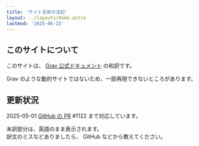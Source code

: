 ```yaml
---
title: 'サイト全体の注記'
layout: ../layouts/Home.astro
lastmod: '2025-06-23'
---
```


## このサイトについて

このサイトは、 [Grav 公式ドキュメント](https://learn.getgrav.org/) の和訳です。

Grav のような動的サイトではないため、一部再現できないところがあります。

## 更新状況

2025-05-01 [GitHub の PR](https://github.com/getgrav/grav-learn/) #1122 まで対応しています。

未訳部分は、英語のまま表示されます。  
訳文のミスなどありましたら、 GitHub などから教えてください。

